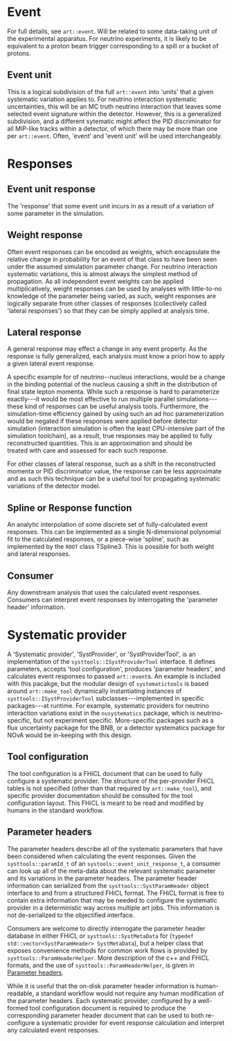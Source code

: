 # Event

  For full details, see `art::event`. Will be related to some data-taking unit
  of the experimental apparatus. For neutrino experiments, it is likely to be
  equivalent to a proton beam trigger corresponding to a spill or a bucket of
  protons.

## Event unit

  This is a logical subdivision of the full `art::event` into 'units' that a
  given systematic variation applies to. For neutrino interaction systematic
  uncertainties, this will be an MC truth neutrino interaction that leaves some
  selected event signature within the detector. However, this is a generalized
  subdivision, and a different sytematic might affect the PID discriminator for
  all MIP-like tracks within a detector, of which there may be more than one
  per `art::event`. Often, 'event' and 'event unit' will be used
  interchangeably.

# Responses

## Event unit response

  The 'response' that some event unit incurs in as a result of a variation of
  some parameter in the simulation.

## Weight response

  Often event responses can be encoded as weights, which encapsulate the
  relative change in probability for an event of that class to have been seen
  under the assumed simulation parameter change. For neutrino interaction
  systematic variations, this is almost always the simplest method of
  propagation. As all independent event weights can be applied multiplicatively,
  weight responses can be used by analyses with little-to-no knowledge of the
  parameter being varied, as such, weight responses are logically separate from
  other classes of responses (collectively called 'lateral responses') so that
  they can be simply applied at analysis time.

## Lateral response

  A general response may effect a change in any event property. As the response
  is fully generalized, each analysis must know a priori how to apply a given
  lateral event response.

  A specific example for of neutrino--nucleus interactions, would be a change
  in the binding potential of the nucleus causing a shift in the distribution
  of final state lepton momenta. While such a response is hard to parameterize
  exactly---it would be most effective to run multiple parallel
  simulations---these kind of responses can be useful analysis tools.
  Furthermore, the simulation-time efficiency gained by using such an ad hoc
  parameterization would be negated if these responses were applied before
  detector simulation (interaction simulation is often the least CPU-intensive
  part of the simulation toolchain), as a result, true responses may be applied
  to fully reconstructed quantities. This is an approximation and should be  
  treated with care and assessed for each such response.

  For other classes of lateral response, such as a shift in the reconstructed
  momenta or PID discriminator value, the response can be less approximate and
  as such this technique can be a useful tool for propagating systematic
  variations of the detector model.

## Spline or Response function

  An analytic interpolation of some discrete set of fully-calculated event
  responses. This can be implemented as a single N-dimensional polynomial fit to
  the calculated responses, or a piece-wise 'spline', such as implemented by the
  `ROOT` class TSpline3. This is possible for both weight and lateral responses.

## Consumer

  Any downstream analysis that uses the calculated event responses. Consumers
  can interpret event responses by interrogating the 'parameter header'
  information.

# Systematic provider

  A 'Systematic provider', 'SystProvider', or 'SystProviderTool', is an
  implementation of the `systtools::ISystProviderTool` interface. It defines
  parameters, accepts 'tool configuration', produces 'parameter headers', and
  calculates event responses to passed `art::event`s. An example is included
  with this pacakge, but the modular design of `systematictools` is based
  around `art::make_tool` dynamically instantiating instances of
  `systtools::ISystProviderTool` subclasses---implemented in specific
  packages---at runtime. For example, systematic providers for neutrino
  interaction variations exist in the `nusystematics` package, which is
  neutrino-specific, but not experiment specific. More-specific packages such
  as a flux uncertainty package for the BNB, or a detector systematics package
  for NOvA would be in-keeping with this design.

## Tool configuration

  The tool configuration is a FHiCL document that can be used to fully
  configure a systematic provider. The structure of the per-provider FHiCL
  tables is not specified (other than that required by `art::make_tool`), and
  specific provider documentation should be consulted for the tool
  configuration layout. This FHiCL is meant to be read and modified by humans
  in the standard workflow.

## Parameter headers

  The parameter headers describe all of the systematic parameters that have
  been considered when calculating the event responses. Given the
  `systtools::paramId_t` of an `systools::event_unit_response_t`, a consumer
  can look up all of the meta-data about the relevant systematic parameter and
  its variations in the parameter headers. The parameter header information can
  serialized from the `systtools::SystParamHeader` object interface to and from
  a structured FHiCL format. The FHiCL format is free to contain extra
  information that may be needed to configure the systematic provider in a
  deterministic way across multiple art jobs. This information is not
  de-serialized to the objectified interface.

  Consumers are welcome to directly interrogate the parameter header database
  in either FHiCL or `systtools::SystMetaData` for
  (`typedef std::vector<SystParamHeader> SystMetaData`), but a helper class
  that exposes convenience methods for common work flows is provided by
  `systtools::ParamHeaderHelper`. More description of the c++ and FHiCL
  formats, and the use of `systtools::ParamHeaderHelper`, is given in
  [Parameter headers](ParameterHeaders.md).

  While it is useful that the on-disk parameter header information is
  human-readable, a standard workflow would not require any human modification
  of the parameter headers. Each systematic provider, configured by a
  well-formed tool configuration document is required to produce the
  corresponding parameter header document that can be used to both re-configure
  a systematic provider for event response calculation and interpret any
  calculated event responses.
